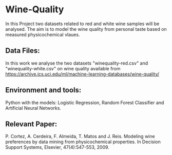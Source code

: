 # Wine-Quality
In this Project two datasets related to red and white wine samples will be analysed. 
The aim is to model the wine quality from personal taste based on measured physicochemical vlaues.

## Data Files:	
In this work we analyse the two datasets "winequality-red.csv" and "winequality-white.csv" on wine quality available from
https://archive.ics.uci.edu/ml/machine-learning-databases/wine-quality/

## Environment and tools: 
Python with the models: Logistic Regression, Random Forest Classifier and Artificial Neural Networks.

## Relevant Paper: 
P. Cortez, A. Cerdeira, F. Almeida, T. Matos and J. Reis. Modeling wine preferences by data mining from physicochemical properties. In Decision Support Systems, Elsevier, 47(4):547-553, 2009.
